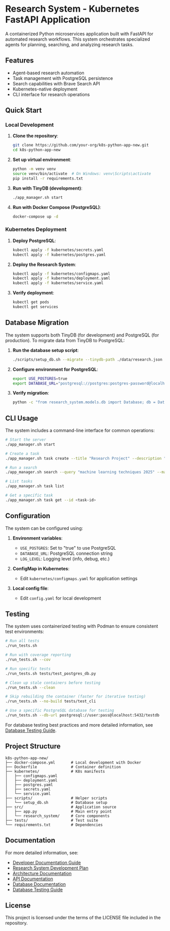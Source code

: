 # Research System - Kubernetes FastAPI Application

A containerized Python microservices application built with FastAPI for automated research workflows. This system orchestrates specialized agents for planning, searching, and analyzing research tasks.

## Features

- Agent-based research automation
- Task management with PostgreSQL persistence
- Search capabilities with Brave Search API
- Kubernetes-native deployment
- CLI interface for research operations

## Quick Start

### Local Development

1. **Clone the repository**:
   ```bash
   git clone https://github.com/your-org/k8s-python-app-new.git
   cd k8s-python-app-new
   ```

2. **Set up virtual environment**:
   ```bash
   python -m venv venv
   source venv/bin/activate  # On Windows: venv\Scripts\activate
   pip install -r requirements.txt
   ```

3. **Run with TinyDB (development)**:
   ```bash
   ./app_manager.sh start
   ```

4. **Run with Docker Compose (PostgreSQL)**:
   ```bash
   docker-compose up -d
   ```

### Kubernetes Deployment

1. **Deploy PostgreSQL**:
   ```bash
   kubectl apply -f kubernetes/secrets.yaml
   kubectl apply -f kubernetes/postgres.yaml
   ```

2. **Deploy the Research System**:
   ```bash
   kubectl apply -f kubernetes/configmaps.yaml
   kubectl apply -f kubernetes/deployment.yaml
   kubectl apply -f kubernetes/service.yaml
   ```

3. **Verify deployment**:
   ```bash
   kubectl get pods
   kubectl get services
   ```

## Database Migration

The system supports both TinyDB (for development) and PostgreSQL (for production). To migrate data from TinyDB to PostgreSQL:

1. **Run the database setup script**:
   ```bash
   ./scripts/setup_db.sh --migrate --tinydb-path ./data/research.json
   ```

2. **Configure environment for PostgreSQL**:
   ```bash
   export USE_POSTGRES=true
   export DATABASE_URL="postgresql://postgres:postgres-password@localhost:5432/research"
   ```

3. **Verify migration**:
   ```bash
   python -c "from research_system.models.db import Database; db = Database(); print(f'Tasks: {len(db.list_tasks())}')"
   ```

## CLI Usage

The system includes a command-line interface for common operations:

```bash
# Start the server
./app_manager.sh start

# Create a task
./app_manager.sh task create --title "Research Project" --description "Research the latest ML techniques"

# Run a search
./app_manager.sh search --query "machine learning techniques 2025" --max-results 10

# List tasks
./app_manager.sh task list

# Get a specific task
./app_manager.sh task get --id <task-id>
```

## Configuration

The system can be configured using:

1. **Environment variables**:
   - `USE_POSTGRES`: Set to "true" to use PostgreSQL
   - `DATABASE_URL`: PostgreSQL connection string
   - `LOG_LEVEL`: Logging level (info, debug, etc.)

2. **ConfigMap in Kubernetes**:
   - Edit `kubernetes/configmaps.yaml` for application settings

3. **Local config file**:
   - Edit `config.yaml` for local development

## Testing

The system uses containerized testing with Podman to ensure consistent test environments:

```bash
# Run all tests
./run_tests.sh

# Run with coverage reporting
./run_tests.sh --cov

# Run specific tests
./run_tests.sh tests/test_postgres_db.py

# Clean up stale containers before testing
./run_tests.sh --clean

# Skip rebuilding the container (faster for iterative testing)
./run_tests.sh --no-build tests/test_cli

# Use a specific PostgreSQL database for testing
./run_tests.sh --db-url postgresql://user:pass@localhost:5432/testdb
```

For database testing best practices and more detailed information, see [Database Testing Guide](./docs/DATABASE_TESTING.md).

## Project Structure

```
k8s-python-app-new/
├── docker-compose.yml       # Local development with Docker
├── Dockerfile               # Container definition
├── kubernetes/              # K8s manifests
│   ├── configmaps.yaml
│   ├── deployment.yaml
│   ├── postgres.yaml
│   ├── secrets.yaml
│   └── service.yaml
├── scripts/                 # Helper scripts
│   └── setup_db.sh          # Database setup
├── src/                     # Application source
│   ├── app.py               # Main entry point
│   └── research_system/     # Core components
├── tests/                   # Test suite
└── requirements.txt         # Dependencies
```

## Documentation

For more detailed information, see:

- [Developer Documentation Guide](./docs/DEVELOPER_DOCUMENTATION_GUIDE.md)
- [Research System Development Plan](./docs/RESEARCH_SYSTEM_DEV_PLAN.md)
- [Architecture Documentation](./docs/architecture.md)
- [API Documentation](./docs/api.md)
- [Database Documentation](./docs/DATABASE.md)
- [Database Testing Guide](./docs/DATABASE_TESTING.md)

## License

This project is licensed under the terms of the LICENSE file included in the repository.